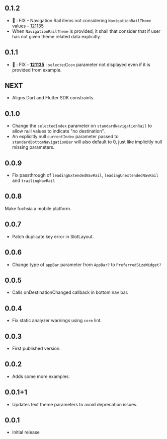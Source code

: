 ## 0.1.2

* 🐛 : FIX - Navigation Rail items not considering `NavigationRailTheme` values - [121135](https://github.com/flutter/flutter/issues/121135)
* When `NavigationRailTheme` is provided, it shall that consider that if user has not given theme related data explicitly.

## 0.1.1

* 🐛 : FIX - [**121135**](https://github.com/flutter/flutter/issues/121135) : `selectedIcon` parameter not displayed even if it is provided from example.

## NEXT

* Aligns Dart and Flutter SDK constraints.

## 0.1.0

* Change the `selectedIndex` parameter on `standardNavigationRail` to allow null values to indicate "no destination".
* An explicitly null `currentIndex` parameter passed to `standardBottomNavigationBar` will also default to 0, just like implicitly null missing parameters.

## 0.0.9

* Fix passthrough of `leadingExtendedNavRail`, `leadingUnextendedNavRail` and `trailingNavRail`

## 0.0.8

Make fuchsia a mobile platform.

## 0.0.7

* Patch duplicate key error in SlotLayout.

## 0.0.6

* Change type of `appBar` parameter from `AppBar?` to `PreferredSizeWidget?`

## 0.0.5

* Calls onDestinationChanged callback in bottom nav bar.

## 0.0.4

* Fix static analyzer warnings using `core` lint.

## 0.0.3

* First published version.

## 0.0.2

* Adds some more examples.

## 0.0.1+1

* Updates text theme parameters to avoid deprecation issues.

## 0.0.1

* Initial release
